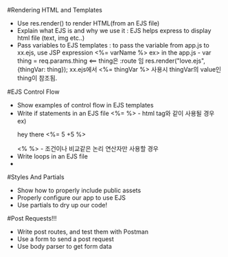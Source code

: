 #Rendering HTML and Templates

* Use res.render() to render HTML(from an EJS file)
* Explain what EJS is and why we use it
    : EJS helps express to display html file (text, img etc..)
* Pass variables to EJS templates
    : to pass the variable from app.js to xx.ejs, use JSP expression <%= varName %>
    ex> in the app.js - var thing = req.params.thing <== thing은 :route 임
                        res.render("love.ejs", {thingVar: thing});
                xx.ejs에서 <%= thingVar %> 사용시 thingVar의 value인 thing이 참조됨.


#EJS Control Flow

* Show examples of control flow in EJS templates
* Write if statements in an EJS file
    <%= %> - html tag와 같이 사용될 경우 ex) <p> hey there <%= 5 +5 %> </p>
    <%  %> - 조건이나 비교같은 논리 연산자만 사용할 경우
* Write loops in an EJS file
*

#Styles And Partials

* Show how to properly include public assets
* Properly configure our app to use EJS
* Use partials to dry up our code!



#Post Requests!!!

* Write post routes, and test them with Postman
* Use a form to send a post request
* Use body parser to get form data